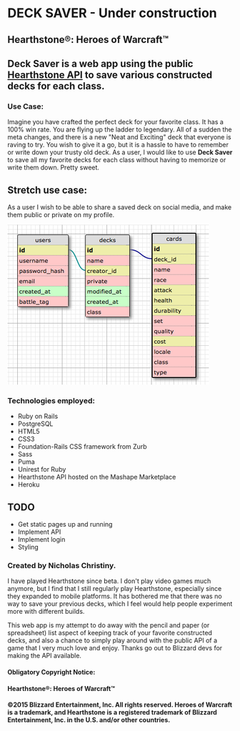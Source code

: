 # DECK SAVER - Under construction
## Hearthstone®: Heroes of Warcraft™

## Deck Saver is a web app using the public [Hearthstone API](http://hearthstoneapi.com/ "Hearthstone API") to save various constructed decks for each class.

### Use Case: 

Imagine you have crafted the perfect deck for your favorite class. It has a 100% win rate. You are flying up the ladder to legendary. All of a sudden the meta changes, and there is a new "Neat and Exciting" deck that everyone is raving to try. You wish to give it a go, but it is a hassle to have to remember or write down your trusty old deck. As a user, I would like to use **Deck Saver** to save all my favorite decks for each class without having to memorize or write them down. Pretty sweet.

## Stretch use case: 

As a user I wish to be able to share a saved deck on social media, and make them public or private on my profile. 

![Database Schema](/public/schema.png "Schema")

### Technologies employed:

* Ruby on Rails
* PostgreSQL
* HTML5
* CSS3
* Foundation-Rails CSS framework from Zurb
* Sass
* Puma
* Unirest for Ruby
* Hearthstone API hosted on the Mashape Marketplace
* Heroku

## TODO

* Get static pages up and running
* Implement API
* Implement login
* Styling

### Created by Nicholas Christiny. 

I have played Hearthstone since beta. I don't play video games much anymore, but I find that I still regularly play Hearthstone, especially since they expanded to mobile platforms. It has bothered me that there was no way to save your previous decks, which I feel would help people experiment more with different builds. 

This web app is my attempt to do away with the pencil and paper (or spreadsheet) list aspect of keeping track of your favorite constructed decks, and also a chance to simply play around with the public API of a game that I very much love and enjoy. Thanks go out to Blizzard devs for making the API available. 

#### Obligatory Copyright Notice:

#### Hearthstone®: Heroes of Warcraft™
#### ©2015 Blizzard Entertainment, Inc. All rights reserved. Heroes of Warcraft is a trademark, and Hearthstone is a registered trademark of Blizzard Entertainment, Inc. in the U.S. and/or other countries.
